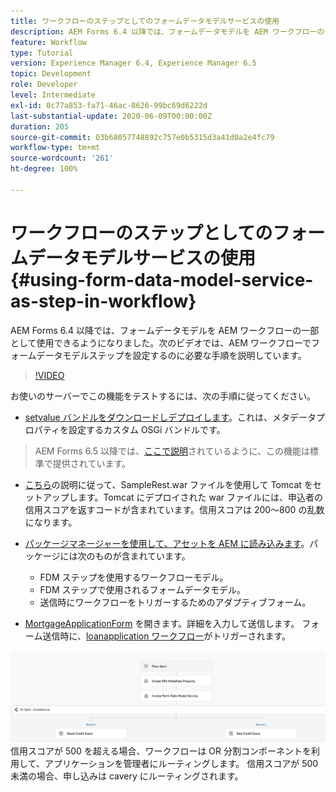 ```yaml
---
title: ワークフローのステップとしてのフォームデータモデルサービスの使用
description: AEM Forms 6.4 以降では、フォームデータモデルを AEM ワークフローの一部として使用できるようになりました。次のビデオでは、AEM ワークフローでフォームデータモデルステップを設定するのに必要な手順を説明しています。
feature: Workflow
type: Tutorial
version: Experience Manager 6.4, Experience Manager 6.5
topic: Development
role: Developer
level: Intermediate
exl-id: 0c77a853-fa71-46ac-8626-99bc69d6222d
last-substantial-update: 2020-06-09T00:00:00Z
duration: 205
source-git-commit: 03b68057748892c757e0b5315d3a41d0a2e4fc79
workflow-type: tm+mt
source-wordcount: '261'
ht-degree: 100%

---
```


# ワークフローのステップとしてのフォームデータモデルサービスの使用 {#using-form-data-model-service-as-step-in-workflow}

AEM Forms 6.4 以降では、フォームデータモデルを AEM ワークフローの一部として使用できるようになりました。次のビデオでは、AEM ワークフローでフォームデータモデルステップを設定するのに必要な手順を説明しています。


>[!VIDEO](https://video.tv.adobe.com/v/21719?quality=12&learn=on)

お使いのサーバーでこの機能をテストするには、次の手順に従ってください。
* [setvalue バンドルをダウンロードしデプロイします](/help/forms/assets/common-osgi-bundles/SetValueApp.core-1.0-SNAPSHOT.jar)。これは、メタデータプロパティを設定するカスタム OSGi バンドルです。
>AEM Forms 6.5 以降では、[ここで説明](form-data-model-service-as-step-in-aem65-workflow-video-use.md)されているように、この機能は標準で提供されています。

*  [こちら](https://experienceleague.adobe.com/docs/experience-manager-learn/forms/ic-print-channel-tutorial/introduction.html?lang=ja)の説明に従って、SampleRest.war ファイルを使用して Tomcat をセットアップします。Tomcat にデプロイされた war ファイルには、申込者の信用スコアを返すコードが含まれています。信用スコアは 200～800 の乱数になります。

* [パッケージマネージャーを使用して、アセットを AEM に読み込みます](assets/invoke-fdm-as-service-step.zip)。パッケージには次のものが含まれています。

   * FDM ステップを使用するワークフローモデル。
   * FDM ステップで使用されるフォームデータモデル。
   * 送信時にワークフローをトリガーするためのアダプティブフォーム。
* [MortgageApplicationForm](http://localhost:4502/content/dam/formsanddocuments/loanapplication/jcr:content?wcmmode=disabled) を開きます。詳細を入力して送信します。 フォーム送信時に、[loanapplication ワークフロー](http://http://localhost:4502/editor.html/conf/global/settings/workflow/models/LoanApplication2.html)がトリガーされます。

![ ワークフロー ](assets/fdm-as-service-step-workflow.PNG)
信用スコアが 500 を超える場合、ワークフローは OR 分割コンポーネントを利用して、アプリケーションを管理者にルーティングします。 信用スコアが 500 未満の場合、申し込みは cavery にルーティングされます。
